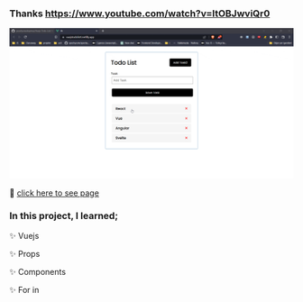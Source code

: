 ### Thanks https://www.youtube.com/watch?v=ltOBJwviQr0 


![Animation](gif.gif)

🎯 [click here to see page](https://vuejstodolistt.netlify.app/)
### In this project, I learned;

✨ Vuejs

✨ Props

✨ Components

✨ For in







